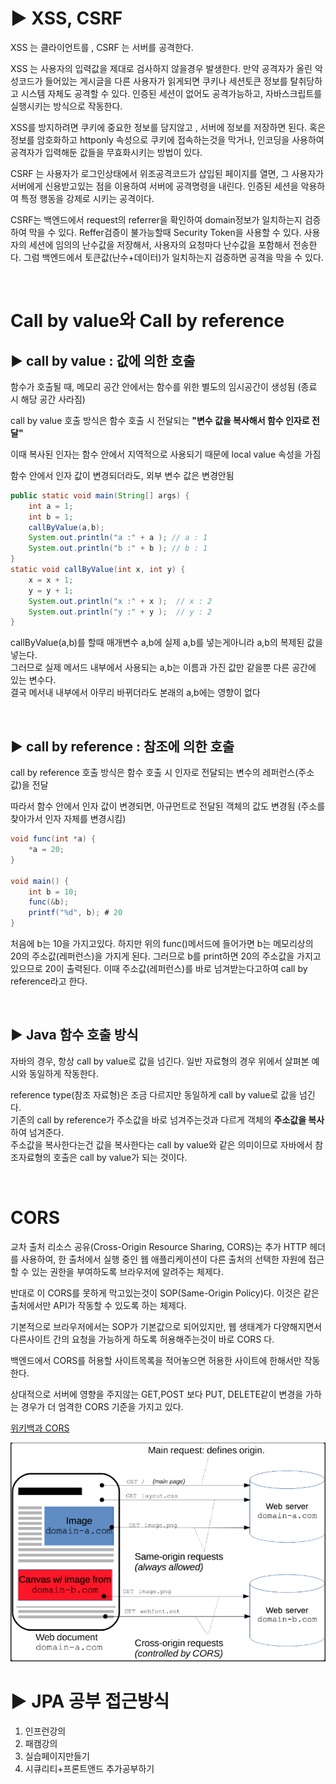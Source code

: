 # :arrow_forward: XSS, CSRF
XSS 는 클라이언트를 , CSRF 는 서버를 공격한다.


XSS 는 사용자의 입력값을 제대로 검사하지 않을경우 발생한다.
만약 공격자가 올린 악성코드가 들어있는 게시글을 다른 사용자가 읽게되면 쿠키나 세션토큰 정보를 탈취당하고 시스템 자체도 공격할 수 있다.
인증된 세션이 없어도 공격가능하고, 자바스크립트를 실행시키는 방식으로 작동한다.

XSS를 방지하려면 쿠키에 중요한 정보를 담지않고 , 서버에 정보를 저장하면 된다.
혹은 정보를 암호화하고 httponly 속성으로 쿠키에 접속하는것을 막거나, 
인코딩을 사용하여 공격자가 입력해둔 값들을 무효화시키는 방법이 있다.



 CSRF 는 사용자가 로그인상태에서 위조공격코드가 삽입된 페이지를 열면, 그 사용자가 서버에게 신용받고있는 점을 이용하여 서버에 공격명령을 내린다.
인증된 세션을 악용하여 특정 행동을 강제로 시키는 공격이다.

CSRF는 백엔드에서 request의 referrer을 확인하여 domain정보가 일치하는지 검증하여 막을 수 있다.
Reffer검증이 불가능할때 Security Token을 사용할 수 있다. 사용자의 세션에 임의의 난수값을 저장해서, 사용자의 요청마다 난수값을 포함해서 전송한다. 그럼 백엔드에서 토큰값(난수+데이터)가 일치하는지 검증하면 공격을 막을 수 있다. 

<br>


# Call by value와 Call by reference

## :arrow_forward: call by value : 값에 의한 호출

함수가 호출될 때, 메모리 공간 안에서는 함수를 위한 별도의 임시공간이 생성됨 (종료 시 해당 공간 사라짐)

call by value 호출 방식은 함수 호출 시 전달되는 **"변수 값을 복사해서 함수 인자로 전달"**

이때 복사된 인자는 함수 안에서 지역적으로 사용되기 때문에 local value 속성을 가짐

함수 안에서 인자 값이 변경되더라도, 외부 변수 값은 변경안됨

```Java
public static void main(String[] args) {
    int a = 1;
    int b = 1;
    callByValue(a,b);
    System.out.println("a :" + a ); // a : 1
    System.out.println("b :" + b ); // b : 1
}
static void callByValue(int x, int y) {
    x = x + 1;
    y = y + 1;
    System.out.println("x :" + x );  // x : 2
    System.out.println("y :" + y );  // y : 2
}
```
callByValue(a,b)를 할때 매개변수 a,b에 실제 a,b를 넣는게아니라 a,b의 복제된 값을 넣는다.  
그러므로 실제 메서드 내부에서 사용되는 a,b는 이름과 가진 값만 같을뿐 다른 공간에 있는 변수다.  
결국 메서내 내부에서 아무리 바뀌더라도 본래의 a,b에는 영향이 없다

<Br>

## :arrow_forward: call by reference : 참조에 의한 호출

call by reference 호출 방식은 함수 호출 시 인자로 전달되는 변수의 레퍼런스(주소 값)을 전달

따라서 함수 안에서 인자 값이 변경되면, 아규먼트로 전달된 객체의 값도 변경됨
(주소를 찾아가서 인자 자체를 변경시킴)

```Java
void func(int *a) {
    *a = 20;
}

void main() {
    int b = 10;
    func(&b);
    printf("%d", b); # 20
}
```
처음에 b는 10을 가지고있다. 하지만 위의 func()메서드에 들어가면 b는 메모리상의 20의 주소값(레퍼런스)을 가지게 된다. 그러므로 b를 print하면 20의 주소값을 가지고 있으므로 20이 출력된다. 
이때 주소값(레퍼런스)를 바로 넘겨받는다고하여 call by reference라고 한다.

<br>


## :arrow_forward: Java 함수 호출 방식

자바의 경우, 항상 call by value로 값을 넘긴다.
일반 자료형의 경우 위에서 살펴본 예시와 동일하게 작동한다.

reference type(참조 자료형)은 조금 다르지만 동일하게 call by value로 값을 넘긴다.  
기존의 call by reference가 주소값을 바로 넘겨주는것과 다르게 객체의 **주소값을 복사**하여 넘겨준다.  
주소값을 복사한다는건 값을 복사한다는 call by value와 같은 의미이므로 자바에서 참조자료형의 호출은 call by value가 되는 것이다.  

<br>


# CORS
교차 출처 리소스 공유(Cross-Origin Resource Sharing, CORS)는 추가 HTTP 헤더를 사용하여, 한 출처에서 실행 중인 웹 애플리케이션이 다른 출처의 선택한 자원에 접근할 수 있는 권한을 부여하도록 브라우저에 알려주는 체제다.  

반대로 이 CORS를 못하게 막고있는것이 SOP(Same-Origin Policy)다. 이것은 같은 출처에서만 API가 작동할 수 있도록 하는 체제다.  

기본적으로 브라우저에서는 SOP가 기본값으로 되어있지만, 웹 생태계가 다양해지면서 다른사이트 간의 요청을 가능하게 하도록 허용해주는것이 바로 CORS 다.  

백엔드에서 CORS를 허용할 사이트목록을 적어놓으면 허용한 사이트에 한해서만 작동한다.  

상대적으로 서버에 영향을 주지않는 GET,POST 보다 PUT, DELETE같이 변경을 가하는 경우가 더 엄격한 CORS 기준을 가지고 있다.  

[위키백과 CORS](https://developer.mozilla.org/ko/docs/Web/HTTP/CORS)  

![CORS](../img/CORS.PNG)  


# :arrow_forward: JPA 공부 접근방식

1. 인프런강의
2. 패캠강의
3. 실습페이지만들기
4. 시큐리티+프론트앤드 추가공부하기

  









